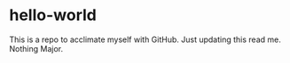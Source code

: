 # hello-world
This is a repo to acclimate myself with GitHub. 
Just updating this read me. Nothing Major.
